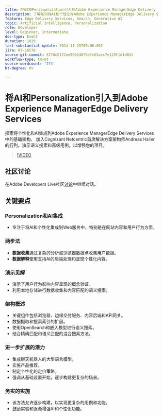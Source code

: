 ```yaml
---
title: 将AI和Personalization引入到Adobe Experience ManagerEdge Delivery Services
description: 了解如何将AI和个性化与Adobe Experience ManagerEdge Delivery Services集成，以及由Cognizant Netcentric首席解决方案架构师Andreas Haller演示的基础架构、语义搜索和高级用例集成。
feature: Edge Delivery Services, Search, Generative AI
topic: Artificial Intelligence, Personalization
role: Developer
level: Beginner, Intermediate
doc-type: Event
duration: 1029
last-substantial-update: 2024-11-25T00:00:00Z
jira: KT-16578
source-git-commit: 8770c8172ee90524079efc65aec7e129f1d1d031
workflow-type: tm+mt
source-wordcount: '274'
ht-degree: 0%

---
```



# 将AI和Personalization引入到Adobe Experience ManagerEdge Delivery Services

探索将个性化和AI集成到Adobe Experience ManagerEdge Delivery Services中的基础架构。 加入Cognizant Netcentric首席解决方案架构师Andreas Haller的行列，演示语义搜索和高级用例，以增强您的项目。

>[!VIDEO](https://video.tv.adobe.com/v/3440416/?learn=on&enablevpops&captions=chi_hans)

## 社区讨论

在Adobe Developers Live社区[讨论](https://adobe.ly/3Z0PtJF)中继续对话。

## 关键要点

### Personalization和AI集成

* 专注于将AI和个性化集成到Web服务中，特别是在网站内容和用户行为方面。

### 两步法

* **数据收集**&#x200B;通过复杂的分析或浏览器数据点收集用户数据。
* **数据解释**&#x200B;使用支持AI的后端处理和呈现个性化内容。

### 演示见解

* 演示了用户行为影响内容呈现的概念验证。
* 利用本地存储进行数据收集和内容匹配的语义搜索。

### 架构概述

* 关键组件包括浏览器、边缘交付服务、内容后端和API网关。
* 数据摄取和搜索索引的扩展。
* 使用OpenSearch和嵌入模型进行语义搜索。
* 结合精确匹配和语义匹配的混合搜索方法。

### 进一步扩展的潜力

* 集成聊天机器人的大型语言模型。
* 实施产品推荐。
* 制定个性化的定价策略。
* 强调从基础设置开始，逐步构建更复杂的场景。

### 务实的实施

* 该方法允许逐步构建，以实现更复杂的用例和功能。
* 鼓励实验和逐渐增强AI和个性化功能。
